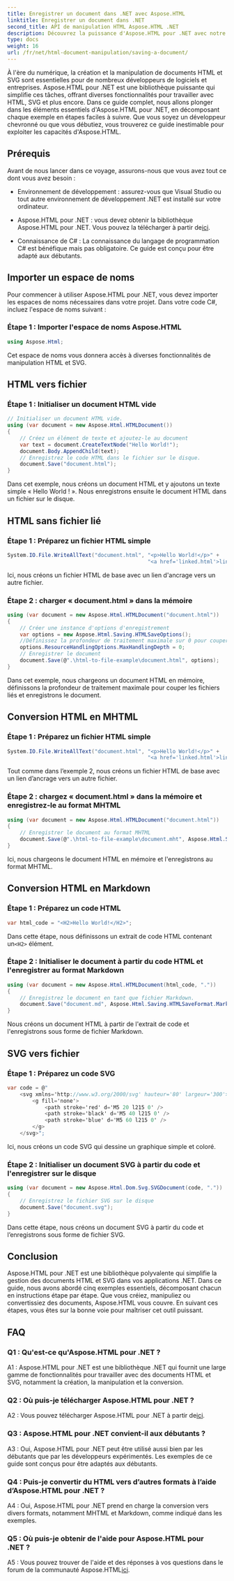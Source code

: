 ```yaml
---
title: Enregistrer un document dans .NET avec Aspose.HTML
linktitle: Enregistrer un document dans .NET
second_title: API de manipulation HTML Aspose.HTML .NET
description: Découvrez la puissance d'Aspose.HTML pour .NET avec notre guide étape par étape. Apprenez à créer, manipuler et convertir des documents HTML et SVG
type: docs
weight: 16
url: /fr/net/html-document-manipulation/saving-a-document/
---
```


À l'ère du numérique, la création et la manipulation de documents HTML et SVG sont essentielles pour de nombreux développeurs de logiciels et entreprises. Aspose.HTML pour .NET est une bibliothèque puissante qui simplifie ces tâches, offrant diverses fonctionnalités pour travailler avec HTML, SVG et plus encore. Dans ce guide complet, nous allons plonger dans les éléments essentiels d'Aspose.HTML pour .NET, en décomposant chaque exemple en étapes faciles à suivre. Que vous soyez un développeur chevronné ou que vous débutiez, vous trouverez ce guide inestimable pour exploiter les capacités d'Aspose.HTML.

## Prérequis

Avant de nous lancer dans ce voyage, assurons-nous que vous avez tout ce dont vous avez besoin :

- Environnement de développement : assurez-vous que Visual Studio ou tout autre environnement de développement .NET est installé sur votre ordinateur.

- Aspose.HTML pour .NET : vous devez obtenir la bibliothèque Aspose.HTML pour .NET. Vous pouvez la télécharger à partir de[ici](https://releases.aspose.com/html/net/).

- Connaissance de C# : La connaissance du langage de programmation C# est bénéfique mais pas obligatoire. Ce guide est conçu pour être adapté aux débutants.

## Importer un espace de noms

Pour commencer à utiliser Aspose.HTML pour .NET, vous devez importer les espaces de noms nécessaires dans votre projet. Dans votre code C#, incluez l'espace de noms suivant :

### Étape 1 : Importer l'espace de noms Aspose.HTML
```csharp
using Aspose.Html;
```

Cet espace de noms vous donnera accès à diverses fonctionnalités de manipulation HTML et SVG.

## HTML vers fichier

### Étape 1 : Initialiser un document HTML vide
```csharp
// Initialiser un document HTML vide.
using (var document = new Aspose.Html.HTMLDocument())
{
    // Créez un élément de texte et ajoutez-le au document
    var text = document.CreateTextNode("Hello World!");
    document.Body.AppendChild(text);
    // Enregistrez le code HTML dans le fichier sur le disque.
    document.Save("document.html");
}
```

Dans cet exemple, nous créons un document HTML et y ajoutons un texte simple « Hello World ! ». Nous enregistrons ensuite le document HTML dans un fichier sur le disque.

## HTML sans fichier lié

### Étape 1 : Préparez un fichier HTML simple
```csharp
System.IO.File.WriteAllText("document.html", "<p>Hello World!</p>" +
                                             "<a href='linked.html'>linked file</a>");
```

Ici, nous créons un fichier HTML de base avec un lien d'ancrage vers un autre fichier.

### Étape 2 : charger « document.html » dans la mémoire
```csharp
using (var document = new Aspose.Html.HTMLDocument("document.html"))
{
    // Créer une instance d'options d'enregistrement
    var options = new Aspose.Html.Saving.HTMLSaveOptions();
    //Définissez la profondeur de traitement maximale sur 0 pour couper les fichiers HTML liés.
    options.ResourceHandlingOptions.MaxHandlingDepth = 0;
    // Enregistrer le document
    document.Save(@".\html-to-file-example\document.html", options);
}
```

Dans cet exemple, nous chargeons un document HTML en mémoire, définissons la profondeur de traitement maximale pour couper les fichiers liés et enregistrons le document. 

## Conversion HTML en MHTML

### Étape 1 : Préparez un fichier HTML simple
```csharp
System.IO.File.WriteAllText("document.html", "<p>Hello World!</p>" +
                                             "<a href='linked.html'>linked file</a>");
```

Tout comme dans l’exemple 2, nous créons un fichier HTML de base avec un lien d’ancrage vers un autre fichier.

### Étape 2 : chargez « document.html » dans la mémoire et enregistrez-le au format MHTML
```csharp
using (var document = new Aspose.Html.HTMLDocument("document.html"))
{
    // Enregistrer le document au format MHTML
    document.Save(@".\html-to-file-example\document.mht", Aspose.Html.Saving.HTMLSaveFormat.MHTML);
}
```

Ici, nous chargeons le document HTML en mémoire et l'enregistrons au format MHTML.

## Conversion HTML en Markdown

### Étape 1 : Préparez un code HTML
```csharp
var html_code = "<H2>Hello World!</H2>";
```

 Dans cette étape, nous définissons un extrait de code HTML contenant un`<H2>` élément.

### Étape 2 : Initialiser le document à partir du code HTML et l'enregistrer au format Markdown
```csharp
using (var document = new Aspose.Html.HTMLDocument(html_code, "."))
{
    // Enregistrez le document en tant que fichier Markdown.
    document.Save("document.md", Aspose.Html.Saving.HTMLSaveFormat.Markdown);
}
```

Nous créons un document HTML à partir de l'extrait de code et l'enregistrons sous forme de fichier Markdown.

## SVG vers fichier

### Étape 1 : Préparez un code SVG
```csharp
var code = @"
    <svg xmlns='http://www.w3.org/2000/svg' hauteur='80' largeur='300'>
        <g fill='none'>
            <path stroke='red' d='M5 20 l215 0' />
            <path stroke='black' d='M5 40 l215 0' />
            <path stroke='blue' d='M5 60 l215 0' />
        </g>
    </svg>";
```

Ici, nous créons un code SVG qui dessine un graphique simple et coloré.

### Étape 2 : Initialiser un document SVG à partir du code et l'enregistrer sur le disque
```csharp
using (var document = new Aspose.Html.Dom.Svg.SVGDocument(code, "."))
{
    // Enregistrez le fichier SVG sur le disque
    document.Save("document.svg");
}
```

Dans cette étape, nous créons un document SVG à partir du code et l’enregistrons sous forme de fichier SVG.

## Conclusion

Aspose.HTML pour .NET est une bibliothèque polyvalente qui simplifie la gestion des documents HTML et SVG dans vos applications .NET. Dans ce guide, nous avons abordé cinq exemples essentiels, décomposant chacun en instructions étape par étape. Que vous créiez, manipuliez ou convertissiez des documents, Aspose.HTML vous couvre. En suivant ces étapes, vous êtes sur la bonne voie pour maîtriser cet outil puissant.

## FAQ

### Q1 : Qu'est-ce qu'Aspose.HTML pour .NET ?

A1 : Aspose.HTML pour .NET est une bibliothèque .NET qui fournit une large gamme de fonctionnalités pour travailler avec des documents HTML et SVG, notamment la création, la manipulation et la conversion.

### Q2 : Où puis-je télécharger Aspose.HTML pour .NET ?

 A2 : Vous pouvez télécharger Aspose.HTML pour .NET à partir de[ici](https://releases.aspose.com/html/net/).

### Q3 : Aspose.HTML pour .NET convient-il aux débutants ?

A3 : Oui, Aspose.HTML pour .NET peut être utilisé aussi bien par les débutants que par les développeurs expérimentés. Les exemples de ce guide sont conçus pour être adaptés aux débutants.

### Q4 : Puis-je convertir du HTML vers d’autres formats à l’aide d’Aspose.HTML pour .NET ?

A4 : Oui, Aspose.HTML pour .NET prend en charge la conversion vers divers formats, notamment MHTML et Markdown, comme indiqué dans les exemples.

### Q5 : Où puis-je obtenir de l'aide pour Aspose.HTML pour .NET ?

 A5 : Vous pouvez trouver de l'aide et des réponses à vos questions dans le forum de la communauté Aspose.HTML[ici](https://forum.aspose.com/).